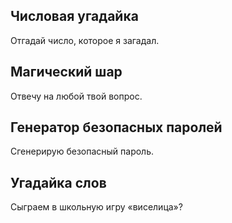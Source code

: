## Числовая угадайка
Отгадай число, которое я загадал.

## Магический шар
Отвечу на любой твой вопрос.

## Генератор безопасных паролей
Сгенерирую безопасный пароль.

## Угадайка слов
Сыграем в школьную игру «виселица»?

